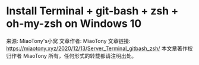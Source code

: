 # Install Terminal + git-bash + zsh + oh-my-zsh on Windows 10

来源: MiaoTony's小窝
文章作者: MiaoTony
文章链接: https://miaotony.xyz/2020/12/13/Server_Terminal_gitbash_zsh/
本文章著作权归作者 MiaoTony 所有，任何形式的转载都请注明出处。
